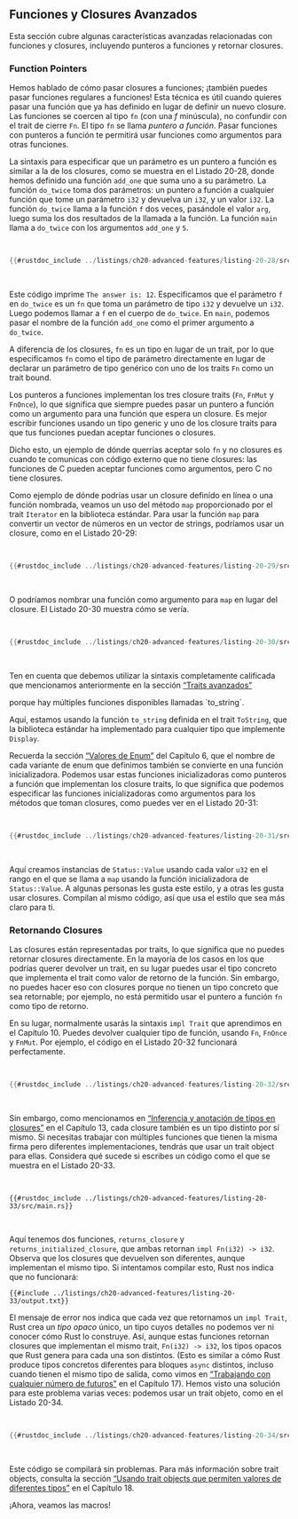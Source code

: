 ## Funciones y Closures Avanzados

Esta sección cubre algunas características avanzadas relacionadas con
funciones y closures, incluyendo punteros a funciones y retornar closures.

### Function Pointers

Hemos hablado de cómo pasar closures a funciones; ¡también puedes pasar
funciones regulares a funciones! Esta técnica es útil cuando quieres pasar una
función que ya has definido en lugar de definir un nuevo closure. Las funciones
se coercen al tipo `fn` (con una _f_ minúscula), no confundir con el trait de
cierre `Fn`. El tipo `fn` se llama _puntero a función_. Pasar funciones con
punteros a función te permitirá usar funciones como argumentos para otras
funciones.

La sintaxis para especificar que un parámetro es un puntero a función es
similar a la de los closures, como se muestra en el Listado 20-28, donde hemos
definido una función `add_one` que suma uno a su parámetro. La función
`do_twice` toma dos parámetros: un puntero a función a cualquier función que
tome un parámetro `i32` y devuelva un `i32`, y un valor `i32`. La función
`do_twice` llama a la función `f` dos veces, pasándole el valor `arg`, luego
suma los dos resultados de la llamada a la función. La función `main` llama a
`do_twice` con los argumentos `add_one` y `5`.

<Listing number="20-28" file-name="src/main.rs" caption="Usando el tipo `fn` para aceptar un puntero a function como un argumento">

```rust
{{#rustdoc_include ../listings/ch20-advanced-features/listing-20-28/src/main.rs}}
```

</Listing>

Este código imprime `The answer is: 12`. Especificamos que el parámetro `f` en
`do_twice` es un `fn` que toma un parámetro de tipo `i32` y devuelve un `i32`.
Luego podemos llamar a `f` en el cuerpo de `do_twice`. En `main`, podemos pasar
el nombre de la función `add_one` como el primer argumento a `do_twice`.

A diferencia de los closures, `fn` es un tipo en lugar de un trait, por lo que
especificamos `fn` como el tipo de parámetro directamente en lugar de declarar
un parámetro de tipo genérico con uno de los traits `Fn` como un trait bound.

Los punteros a funciones implementan los tres closure traits (`Fn`, `FnMut` y
`FnOnce`), lo que significa que siempre puedes pasar un puntero a función como
un argumento para una función que espera un closure. Es mejor escribir
funciones usando un tipo generic y uno de los closure traits para que tus
funciones puedan aceptar funciones o closures.

Dicho esto, un ejemplo de dónde querrías aceptar solo `fn` y no closures es
cuando te comunicas con código externo que no tiene closures: las funciones de
C pueden aceptar funciones como argumentos, pero C no tiene closures.

Como ejemplo de dónde podrías usar un closure definido en línea o una función
nombrada, veamos un uso del método `map` proporcionado por el trait `Iterator`
en la biblioteca estándar. Para usar la función `map` para convertir un vector
de números en un vector de strings, podríamos usar un closure, como en el 
Listado 20-29:

<Listing number="20-29" caption="Using a closure with the `map` method to convert numbers to strings">

```rust
{{#rustdoc_include ../listings/ch20-advanced-features/listing-20-29/src/main.rs:here}}
```

</Listing>

O podríamos nombrar una función como argumento para `map` en lugar del
closure. El Listado 20-30 muestra cómo se vería.

<Listing number="20-30" caption="Usando el metodo `String::to_string` para convertir números a strings">

```rust
{{#rustdoc_include ../listings/ch20-advanced-features/listing-20-30/src/main.rs:here}}
```

</Listing>

Ten en cuenta que debemos utilizar la sintaxis completamente calificada que
mencionamos anteriormente en la sección [“Traits avanzados”][advanced-traits]

<!-- ignore --> porque hay múltiples funciones disponibles llamadas `to_string`.

Aquí, estamos usando la función `to_string` definida en el trait `ToString`,
que la biblioteca estándar ha implementado para cualquier tipo que implemente
`Display`.

Recuerda la sección [“Valores de Enum”][valores-enum]<!-- ignore --> del
Capítulo 6, que el nombre de cada variante de enum que definimos también se
convierte en una función inicializadora. Podemos usar estas funciones
inicializadoras como punteros a función que implementan los closure traits,
lo que significa que podemos especificar las funciones inicializadoras como
argumentos para los métodos que toman closures, como puedes ver en el 
Listado 20-31:

<Listing number="20-31" caption="Usando un inicializador de enum con el método `map` para crear una instancia de `Status` a partir de números">

```rust
{{#rustdoc_include ../listings/ch20-advanced-features/listing-20-31/src/main.rs:here}}
```

</Listing>

Aquí creamos instancias de `Status::Value` usando cada valor `u32` en el rango
en el que se llama a `map` usando la función inicializadora de `Status::Value`.
A algunas personas les gusta este estilo, y a otras les gusta usar closures.
Compilan al mismo código, así que usa el estilo que sea más claro para ti.

### Retornando Closures

Las closures están representadas por traits, lo que significa que no puedes 
retornar closures directamente. En la mayoría de los casos en los que podrías 
querer devolver un trait, en su lugar puedes usar el tipo concreto que 
implementa el trait como valor de retorno de la función. Sin embargo, no puedes 
hacer eso con closures porque no tienen un tipo concreto que sea retornable; por 
ejemplo, no está permitido usar el puntero a función `fn` como tipo de retorno.

En su lugar, normalmente usarás la sintaxis `impl Trait` que aprendimos en el 
Capítulo 10. Puedes devolver cualquier tipo de función, usando `Fn`, `FnOnce` y 
`FnMut`. Por ejemplo, el código en el Listado 20-32 funcionará perfectamente.

<Listing number="20-32" caption="Devolviendo una closure desde una función usando la sintaxis `impl Trait`">


```rust
{{#rustdoc_include ../listings/ch20-advanced-features/listing-20-32/src/lib.rs}}
```

</Listing>

Sin embargo, como mencionamos en 
[“Inferencia y anotación de tipos en closures”][closure-types]<!-- ignore --> 
en el Capítulo 13, cada closure también es un tipo distinto por sí mismo. Si 
necesitas trabajar con múltiples funciones que tienen la misma firma pero 
diferentes implementaciones, tendrás que usar un trait object para ellas. 
Considera qué sucede si escribes un código como el que se muestra en el 
Listado 20-33.

<Listing file-name="src/main.rs" number="20-33" caption="Crear un `Vec<T>` de closures definidos por funciones que retornan `impl Fn`">

```rust,ignore,does_not_compile
{{#rustdoc_include ../listings/ch20-advanced-features/listing-20-33/src/main.rs}}
```

</Listing>

Aquí tenemos dos funciones, `returns_closure` y `returns_initialized_closure`, 
que ambas retornan `impl Fn(i32) -> i32`. Observa que los closures que devuelven 
son diferentes, aunque implementan el mismo tipo. Si intentamos compilar esto, 
Rust nos indica que no funcionará:

```text
{{#include ../listings/ch20-advanced-features/listing-20-33/output.txt}}
```

El mensaje de error nos indica que cada vez que retornamos un `impl Trait`, 
Rust crea un *tipo opaco* único, un tipo cuyos detalles no podemos ver ni 
conocer cómo Rust lo construye. Así, aunque estas funciones retornan closures 
que implementan el mismo trait, `Fn(i32) -> i32`, los tipos opacos que Rust 
genera para cada una son distintos. (Esto es similar a cómo Rust produce tipos 
concretos diferentes para bloques `async` distintos, incluso cuando tienen el 
mismo tipo de salida, como vimos en 
[“Trabajando con cualquier número de futuros”][any-number-of-futures] en el 
Capítulo 17). Hemos visto una solución para este problema varias veces: podemos 
usar un trait objeto, como en el Listado 20-34.


<Listing number="20-34" caption="Crear un `Vec<T>` de closures definidos por funciones que retornan `Box<dyn Fn>`, para que todos tengan el mismo tipo">

```rust
{{#rustdoc_include ../listings/ch20-advanced-features/listing-20-34/src/main.rs:here}}
```

</Listing>

Este código se compilará sin problemas. Para más información sobre 
trait objects, consulta la sección [“Usando trait objects que permiten valores 
de diferentes tipos”][using-trait-objects-that-allow-for-values-of-different-types]<!-- ignore --> 
en el Capítulo 18.

¡Ahora, veamos las macros!


[advanced-traits]: ch20-03-advanced-traits.html#traits-avanzados
[enum-values]: ch06-01-defining-an-enum.html#enum-values
[valores-enum]: ch06-01-defining-an-enum.html#valores-enum
[closure-types]: ch13-01-closures.html#closure-type-inference-and-annotation
[any-number-of-futures]: ch17-03-more-futures.html
[using-trait-objects-that-allow-for-values-of-different-types]: ch18-02-trait-objects.html#usando-trait-objects-que-permiten-valores-de-diferentes-tipos

